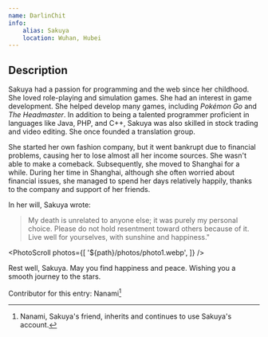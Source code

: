 ```yaml
---
name: DarlinChit
info:
    alias: Sakuya
    location: Wuhan, Hubei
---
```


## Description

Sakuya had a passion for programming and the web since her childhood. She loved role-playing and simulation games.
She had an interest in game development.
She helped develop many games, including *Pokémon Go* and *The Headmaster*.
In addition to being a talented programmer proficient in languages like Java, PHP, and C++, Sakuya was also skilled in stock trading and video editing.
She once founded a translation group.

She started her own fashion company, but it went bankrupt due to financial problems, causing her to lose almost all her income sources.
She wasn't able to make a comeback.
Subsequently, she moved to Shanghai for a while.
During her time in Shanghai, although she often worried about financial issues, she managed to spend her days relatively happily, thanks to the company and support of her friends.

In her will, Sakuya wrote:
> My death is unrelated to anyone else; it was purely my personal choice. Please do not hold resentment toward others because of it. Live well for yourselves, with sunshine and happiness."

<PhotoScroll photos={[
    '${path}/photos/photo1.webp',
]} />

Rest well, Sakuya. May you find happiness and peace. Wishing you a smooth journey to the stars.

Contributor for this entry: Nanami[^1]

[^1]: Nanami, Sakuya's friend, inherits and continues to use Sakuya's account.

